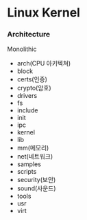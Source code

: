 # Linux Kernel

### Architecture

Monolithic



- arch(CPU 아키텍쳐)
- block
- certs(인증)
- crypto(암호)
- drivers
- fs
- include
- init
- ipc
- kernel
- lib
- mm(메모리)
- net(네트워크)
- samples
- scripts
- security(보안)
- sound(사운드)
- tools
- usr
- virt